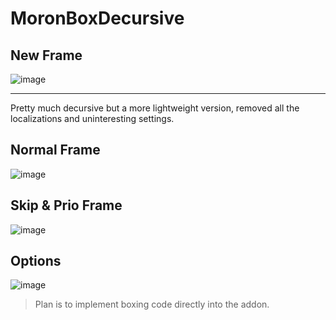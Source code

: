 # MoronBoxDecursive

## New Frame
![image](https://github.com/RoelCrabbe/MoronBoxDecursive/assets/92096051/b5ad71d4-dd4d-44ee-ab42-f9f92e0810cf)

---

Pretty much decursive but a more lightweight version, removed all the localizations and uninteresting settings.

## Normal Frame
![image](https://github.com/RoelCrabbe/MoronBoxDecursive/assets/92096051/af44ea59-5381-4f40-8fc2-82e6e1d0b461)

## Skip & Prio Frame
![image](https://github.com/RoelCrabbe/MoronBoxDecursive/assets/92096051/b52be724-9cba-4263-9b0a-fe863cf27d3f)

## Options
![image](https://github.com/RoelCrabbe/MoronBoxDecursive/assets/92096051/5220d63f-3175-4001-ab1e-3b3bd1cadd1e)

> Plan is to implement boxing code directly into the addon.
